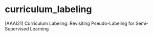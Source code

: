 # curriculum_labeling
[AAAI21] Curriculum Labeling: Revisiting Pseudo-Labeling for Semi-Supervised Learning
